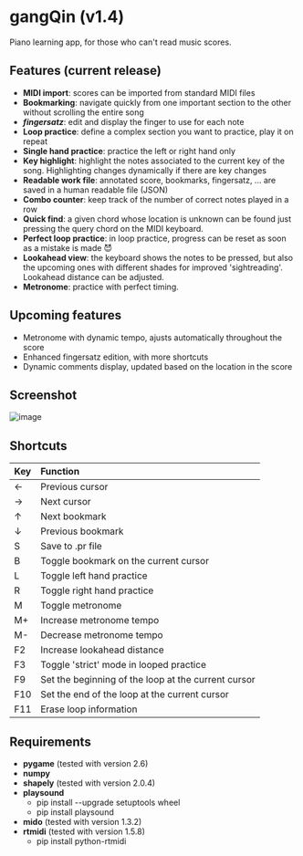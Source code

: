 # gangQin (v1.4)
Piano learning app, for those who can't read music scores.

## Features (current release)
- **MIDI import**: scores can be imported from standard MIDI files
- **Bookmarking**: navigate quickly from one important section to the other without scrolling the entire song
- **_fingersatz_**: edit and display the finger to use for each note
- **Loop practice**: define a complex section you want to practice, play it on repeat
- **Single hand practice**: practice the left or right hand only
- **Key highlight**: highlight the notes associated to the current key of the song. Highlighting changes dynamically if there are key changes
- **Readable work file**: annotated score, bookmarks, fingersatz, ... are saved in a human readable file (JSON)
- **Combo counter**: keep track of the number of correct notes played in a row
- **Quick find**: a given chord whose location is unknown can be found just pressing the query chord on the MIDI keyboard.
- **Perfect loop practice**: in loop practice, progress can be reset as soon as a mistake is made 😈
- **Lookahead view**: the keyboard shows the notes to be pressed, but also the upcoming ones with different shades for improved 'sightreading'. Lookahead distance can be adjusted.
- **Metronome**: practice with perfect timing.

## Upcoming features
- Metronome with dynamic tempo, ajusts automatically throughout the score
- Enhanced fingersatz edition, with more shortcuts
- Dynamic comments display, updated based on the location in the score


## Screenshot

![image](https://github.com/user-attachments/assets/0b3f73a9-8bc5-4def-a016-6dabc6d473cd)



## Shortcuts

| Key           | Function      |
|:------------- |:-------------|
| ←             |Previous  cursor|
| →             |Next cursor     |
| ↑             |Next bookmark   |
| ↓             |Previous bookmark|
| S             |Save to .pr file|
| B             |Toggle bookmark on the current cursor|
| L             |Toggle left hand practice|
| R             |Toggle right hand practice|
| M             |Toggle metronome|
| M+            |Increase metronome tempo|
| M-            |Decrease metronome tempo|
| F2            |Increase lookahead distance|
| F3            |Toggle 'strict' mode in looped practice|
| F9            |Set the beginning of the loop at the current cursor|
| F10           |Set the end of the loop at the current cursor|
| F11           |Erase loop information|



## Requirements

- **pygame** (tested with version 2.6)
- **numpy**
- **shapely** (tested with version 2.0.4)
- **playsound**
  - pip install --upgrade setuptools wheel
  - pip install playsound
- **mido** (tested with version 1.3.2)
- **rtmidi** (tested with version 1.5.8)
  - pip install python-rtmidi

